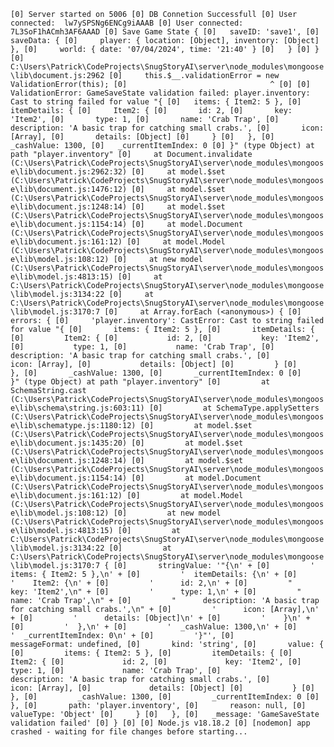 `
[0] Server started on 5006
[0] DB Connetion Successfull
[0] User connected:  lw7ySPSNg6ENCg9iAAAB
[0] User connected:  7L3SoF1hACmh3AF6AAAD
[0] Save Game State {
[0]   saveID: 'save1',
[0]   saveData: {
[0]     player: { location: [Object], inventory: [Object] },
[0]     world: { date: '07/04/2024', time: '21:40' }
[0]   }
[0] }
[0] C:\Users\Patrick\CodeProjects\SnugStoryAI\server\node_modules\mongoose\lib\document.js:2962
[0]     this.$__.validationError = new ValidationError(this);
[0]                                ^
[0]
[0] ValidationError: GameSaveState validation failed: player.inventory: Cast to string failed for value "{
[0]   items: { Item2: 5 },
[0]   itemDetails: {
[0]     Item2: {
[0]       id: 2,
[0]       key: 'Item2',
[0]       type: 1,
[0]       name: 'Crab Trap',
[0]       description: 'A basic trap for catching small crabs.',
[0]       icon: [Array],
[0]       details: [Object]
[0]     }
[0]   },
[0]   _cashValue: 1300,
[0]   _currentItemIndex: 0
[0] }" (type Object) at path "player.inventory"
[0]     at Document.invalidate (C:\Users\Patrick\CodeProjects\SnugStoryAI\server\node_modules\mongoose\lib\document.js:2962:32)
[0]     at model.$set (C:\Users\Patrick\CodeProjects\SnugStoryAI\server\node_modules\mongoose\lib\document.js:1476:12)
[0]     at model.$set (C:\Users\Patrick\CodeProjects\SnugStoryAI\server\node_modules\mongoose\lib\document.js:1248:14)
[0]     at model.$set (C:\Users\Patrick\CodeProjects\SnugStoryAI\server\node_modules\mongoose\lib\document.js:1154:14)
[0]     at model.Document (C:\Users\Patrick\CodeProjects\SnugStoryAI\server\node_modules\mongoose\lib\document.js:161:12)
[0]     at model.Model (C:\Users\Patrick\CodeProjects\SnugStoryAI\server\node_modules\mongoose\lib\model.js:108:12)
[0]     at new model (C:\Users\Patrick\CodeProjects\SnugStoryAI\server\node_modules\mongoose\lib\model.js:4813:15)
[0]     at C:\Users\Patrick\CodeProjects\SnugStoryAI\server\node_modules\mongoose\lib\model.js:3134:22
[0]     at C:\Users\Patrick\CodeProjects\SnugStoryAI\server\node_modules\mongoose\lib\model.js:3170:7
[0]     at Array.forEach (<anonymous>) {
[0]   errors: {
[0]     'player.inventory': CastError: Cast to string failed for value "{
[0]       items: { Item2: 5 },
[0]       itemDetails: {
[0]         Item2: {
[0]           id: 2,
[0]           key: 'Item2',
[0]           type: 1,
[0]           name: 'Crab Trap',
[0]           description: 'A basic trap for catching small crabs.',
[0]           icon: [Array],
[0]           details: [Object]
[0]         }
[0]       },
[0]       _cashValue: 1300,
[0]       _currentItemIndex: 0
[0]     }" (type Object) at path "player.inventory"
[0]         at SchemaString.cast (C:\Users\Patrick\CodeProjects\SnugStoryAI\server\node_modules\mongoose\lib\schema\string.js:603:11)
[0]         at SchemaType.applySetters (C:\Users\Patrick\CodeProjects\SnugStoryAI\server\node_modules\mongoose\lib\schematype.js:1180:12)
[0]         at model.$set (C:\Users\Patrick\CodeProjects\SnugStoryAI\server\node_modules\mongoose\lib\document.js:1435:20)
[0]         at model.$set (C:\Users\Patrick\CodeProjects\SnugStoryAI\server\node_modules\mongoose\lib\document.js:1248:14)
[0]         at model.$set (C:\Users\Patrick\CodeProjects\SnugStoryAI\server\node_modules\mongoose\lib\document.js:1154:14)
[0]         at model.Document (C:\Users\Patrick\CodeProjects\SnugStoryAI\server\node_modules\mongoose\lib\document.js:161:12)
[0]         at model.Model (C:\Users\Patrick\CodeProjects\SnugStoryAI\server\node_modules\mongoose\lib\model.js:108:12)
[0]         at new model (C:\Users\Patrick\CodeProjects\SnugStoryAI\server\node_modules\mongoose\lib\model.js:4813:15)
[0]         at C:\Users\Patrick\CodeProjects\SnugStoryAI\server\node_modules\mongoose\lib\model.js:3134:22
[0]         at C:\Users\Patrick\CodeProjects\SnugStoryAI\server\node_modules\mongoose\lib\model.js:3170:7 {
[0]       stringValue: '"{\n' +
[0]         '  items: { Item2: 5 },\n' +
[0]         '  itemDetails: {\n' +
[0]         '    Item2: {\n' +
[0]         '      id: 2,\n' +
[0]         "      key: 'Item2',\n" +
[0]         '      type: 1,\n' +
[0]         "      name: 'Crab Trap',\n" +
[0]         "      description: 'A basic trap for catching small crabs.',\n" +
[0]         '      icon: [Array],\n' +
[0]         '      details: [Object]\n' +
[0]         '    }\n' +
[0]         '  },\n' +
[0]         '  _cashValue: 1300,\n' +
[0]         '  _currentItemIndex: 0\n' +
[0]         '}"',
[0]       messageFormat: undefined,
[0]       kind: 'string',
[0]       value: {
[0]         items: { Item2: 5 },
[0]         itemDetails: {
[0]           Item2: {
[0]             id: 2,
[0]             key: 'Item2',
[0]             type: 1,
[0]             name: 'Crab Trap',
[0]             description: 'A basic trap for catching small crabs.',
[0]             icon: [Array],
[0]             details: [Object]
[0]           }
[0]         },
[0]         _cashValue: 1300,
[0]         _currentItemIndex: 0
[0]       },
[0]       path: 'player.inventory',
[0]       reason: null,
[0]       valueType: 'Object'
[0]     }
[0]   },
[0]   _message: 'GameSaveState validation failed'
[0] }
[0]
[0] Node.js v18.18.2
[0] [nodemon] app crashed - waiting for file changes before starting...
`